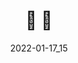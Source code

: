 ---
weight: -4
images:
- /images/folder/2022-01-17_15-14-27_UTC_1.jpg
- /images/folder/2022-01-17_15-14-27_UTC_2.jpg
title: 🦋 🦋
date: 2022-01-17_15
hideTitle: true
hideExif: true
tags:
- archive # all posts
- tattoo
- gallery
---